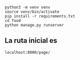 `python3 -m venv venv`  
`source venv/bin/activate`  
`pip install -r requirements.txt`  
`cd food`  
`python manage.py runserver`  

## La ruta inicial es  
`localhost:8000/page/`